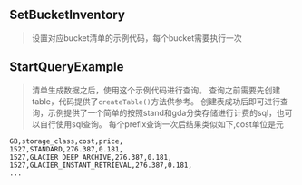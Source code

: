 ## SetBucketInventory
> 设置对应bucket清单的示例代码，每个bucket需要执行一次

## StartQueryExample
> 清单生成数据之后，使用这个示例代码进行查询。
> 查询之前需要先创建table，代码提供了``createTable()``方法供参考。
> 创建表成功后即可进行查询，示例提供了一个简单的按照stand和gda分类存储进行计费的sql，也可以自行使用sql查询。
> 每个prefix查询一次后结果类似如下,cost单位是元

```console
GB,storage_class,cost,price,
1527,STANDARD,276.387,0.181,
1527,GLACIER_DEEP_ARCHIVE,276.387,0.181,
1527,GLACIER_INSTANT_RETRIEVAL,276.387,0.181,
...
```